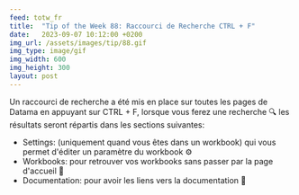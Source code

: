```yaml
---
feed: totw_fr
title:  "Tip of the Week 88: Raccourci de Recherche CTRL + F"
date:   2023-09-07 10:12:00 +0200
img_url: /assets/images/tip/88.gif
img_type: image/gif
img_width: 600
img_height: 300
layout: post
---
```



Un raccourci de recherche a été mis en place sur toutes les pages de Datama en appuyant sur CTRL + F, lorsque vous ferez une recherche 🔍 les résultats seront répartis dans les sections suivantes:
* Settings: (uniquement quand vous êtes dans un workbook) qui vous permet d'éditer un paramètre du workbook ⚙️
* Workbooks: pour retrouver vos workbooks sans passer par la page d'accueil 📂
* Documentation: pour avoir les liens vers la documentation 📄
